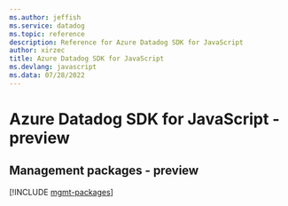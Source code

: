 ```yaml
---
ms.author: jeffish
ms.service: datadog
ms.topic: reference
description: Reference for Azure Datadog SDK for JavaScript
author: xirzec
title: Azure Datadog SDK for JavaScript
ms.devlang: javascript
ms.data: 07/28/2022
---
```

# Azure Datadog SDK for JavaScript - preview

## Management packages - preview
[!INCLUDE [mgmt-packages](datadog-mgmt-index.md)]
